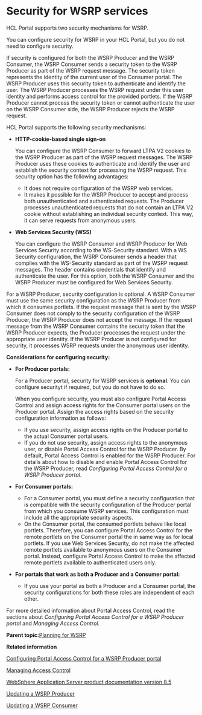 # Security for WSRP services

HCL Portal supports two security mechanisms for WSRP.

You can configure security for WSRP in your HCL Portal, but you do not need to configure security.

If security is configured for both the WSRP Producer and the WSRP Consumer, the WSRP Consumer sends a security token to the WSRP Producer as part of the WSRP request message. The security token represents the identity of the current user of the Consumer portal. The WSRP Producer uses this security token to authenticate and identify the user. The WSRP Producer processes the WSRP request under this user identity and performs access control for the provided portlets. If the WSRP Producer cannot process the security token or cannot authenticate the user on the WSRP Consumer side, the WSRP Producer rejects the WSRP request.

HCL Portal supports the following security mechanisms:

-   **HTTP-cookie-based single sign-on**

    You can configure the WSRP Consumer to forward LTPA V2 cookies to the WSRP Producer as part of the WSRP request messages. The WSRP Producer uses these cookies to authenticate and identify the user and establish the security context for processing the WSRP request. This security option has the following advantages:

    -   It does not require configuration of the WSRP web services.
    -   It makes it possible for the WSRP Producer to accept and process both unauthenticated and authenticated requests. The Producer processes unauthenticated requests that do not contain an LTPA V2 cookie without establishing an individual security context. This way, it can serve requests from anonymous users.
-   **Web Services Security \(WSS\)**

    You can configure the WSRP Consumer and WSRP Producer for Web Services Security according to the WS-Security standard. With a WS Security configuration, the WSRP Consumer sends a header that complies with the WS-Security standard as part of the WSRP request messages. The header contains credentials that identify and authenticate the user. For this option, both the WSRP Consumer and the WSRP Producer must be configured for Web Services Security.


For a WSRP Producer, security configuration is optional. A WSRP Consumer must use the same security configuration as the WSRP Producer from which it consumes portlets. If the request message that is sent by the WSRP Consumer does not comply to the security configuration of the WSRP Producer, the WSRP Producer does not accept the message. If the request message from the WSRP Consumer contains the security token that the WSRP Producer expects, the Producer processes the request under the appropriate user identity. If the WSRP Producer is not configured for security, it processes WSRP requests under the anonymous user identity.

**Considerations for configuring security:**

-   **For Producer portals:**

    For a Producer portal, security for WSRP services is **optional**. You can configure securityt if required, but you do not have to do so.

    When you configure security, you must also configure Portal Access Control and assign access rights for the Consumer portal users on the Producer portal. Assign the access rights based on the security configuration information as follows:

    -   If you use security, assign access rights on the Producer portal to the actual Consumer portal users.
    -   If you do not use security, assign access rights to the anonymous user, or disable Portal Access Control for the WSRP Producer.
    By default, Portal Access Control is enabled for the WSRP Producer. For details about how to disable and enable Portal Access Control for the WSRP Producer, read *Configuring Portal Access Control for a WSRP Producer portal*.

-   **For Consumer portals:**

    -   For a Consumer portal, you must define a security configuration that is compatible with the security configuration of the Producer portal from which you consume WSRP services. This configuration must include all the appropriate security aspects.
    -   On the Consumer portal, the consumed portlets behave like local portlets. Therefore, you can configure Portal Access Control for the remote portlets on the Consumer portal the in same way as for local portlets. If you use Web Services Security, do not make the affected remote portlets available to anonymous users on the Consumer portal. Instead, configure Portal Access Control to make the affected remote portlets available to authenticated users only.
-   **For portals that work as both a Producer and a Consumer portal:**

    -   If you use your portal as both a Producer and a Consumer portal, the security configurations for both these roles are independent of each other.

For more detailed information about Portal Access Control, read the sections about *Configuring Portal Access Control for a WSRP Producer portal* and *Managing Access Control*.

**Parent topic:**[Planning for WSRP](../admin-system/wsrpc_plan.md)

**Related information**  


[Configuring Portal Access Control for a WSRP Producer portal](../admin-system/wsrpt_prod_sec_pac.md)

[Managing Access Control](../admin-system/sec_ac_adm.md)

[WebSphere Application Server product documentation version 8.5](http://www-01.ibm.com/software/webservers/appserv/was/library/)

[Updating a WSRP Producer](../migrate/mig_post_wsrp_producer.md)

[Updating a WSRP Consumer](../migrate/mig_post_wsrp_consumer.md)

